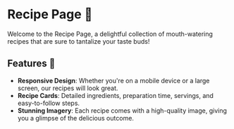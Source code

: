 # Recipe Page 🍲
Welcome to the Recipe Page, a delightful collection of mouth-watering recipes that are sure to tantalize your taste buds!

## Features 🌟
- **Responsive Design**: Whether you're on a mobile device or a large screen, our recipes will look great.
- **Recipe Cards**: Detailed ingredients, preparation time, servings, and easy-to-follow steps.
- **Stunning Imagery**: Each recipe comes with a high-quality image, giving you a glimpse of the delicious outcome.

